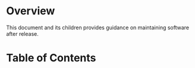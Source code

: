 # Overview
This document and its children provides guidance on maintaining software after release.

# Table of Contents

